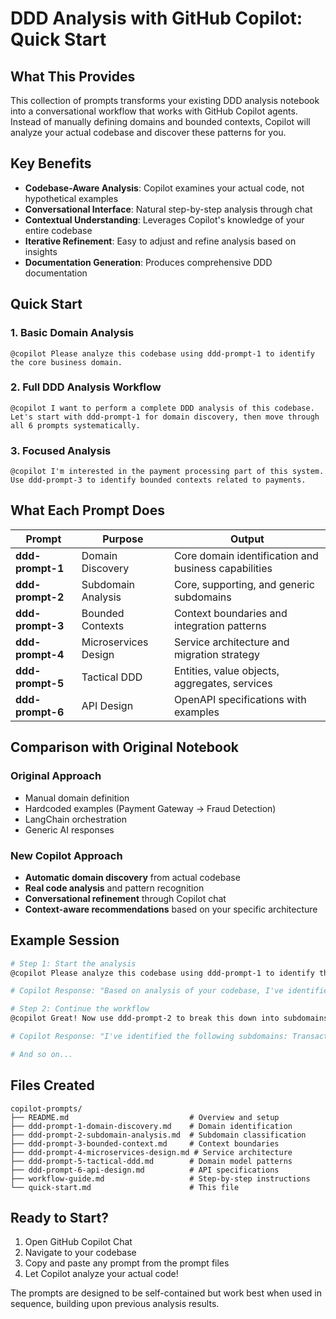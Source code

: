 # DDD Analysis with GitHub Copilot: Quick Start

## What This Provides

This collection of prompts transforms your existing DDD analysis notebook into a conversational workflow that works with GitHub Copilot agents. Instead of manually defining domains and bounded contexts, Copilot will analyze your actual codebase and discover these patterns for you.

## Key Benefits

- **Codebase-Aware Analysis**: Copilot examines your actual code, not hypothetical examples
- **Conversational Interface**: Natural step-by-step analysis through chat
- **Contextual Understanding**: Leverages Copilot's knowledge of your entire codebase
- **Iterative Refinement**: Easy to adjust and refine analysis based on insights
- **Documentation Generation**: Produces comprehensive DDD documentation

## Quick Start

### 1. Basic Domain Analysis
```
@copilot Please analyze this codebase using ddd-prompt-1 to identify the core business domain.
```

### 2. Full DDD Analysis Workflow
```
@copilot I want to perform a complete DDD analysis of this codebase. Let's start with ddd-prompt-1 for domain discovery, then move through all 6 prompts systematically.
```

### 3. Focused Analysis
```
@copilot I'm interested in the payment processing part of this system. Use ddd-prompt-3 to identify bounded contexts related to payments.
```

## What Each Prompt Does

| Prompt | Purpose | Output |
|--------|---------|--------|
| **ddd-prompt-1** | Domain Discovery | Core domain identification and business capabilities |
| **ddd-prompt-2** | Subdomain Analysis | Core, supporting, and generic subdomains |
| **ddd-prompt-3** | Bounded Contexts | Context boundaries and integration patterns |
| **ddd-prompt-4** | Microservices Design | Service architecture and migration strategy |
| **ddd-prompt-5** | Tactical DDD | Entities, value objects, aggregates, services |
| **ddd-prompt-6** | API Design | OpenAPI specifications with examples |

## Comparison with Original Notebook

### Original Approach
- Manual domain definition
- Hardcoded examples (Payment Gateway → Fraud Detection)
- LangChain orchestration
- Generic AI responses

### New Copilot Approach
- **Automatic domain discovery** from actual codebase
- **Real code analysis** and pattern recognition
- **Conversational refinement** through Copilot chat
- **Context-aware recommendations** based on your specific architecture

## Example Session

```bash
# Step 1: Start the analysis
@copilot Please analyze this codebase using ddd-prompt-1 to identify the core domain.

# Copilot Response: "Based on analysis of your codebase, I've identified the core domain as 'Financial Transaction Processing'..."

# Step 2: Continue the workflow
@copilot Great! Now use ddd-prompt-2 to break this down into subdomains.

# Copilot Response: "I've identified the following subdomains: Transaction Processing (core), Risk Assessment (core), Compliance Reporting (supporting)..."

# And so on...
```

## Files Created

```
copilot-prompts/
├── README.md                           # Overview and setup
├── ddd-prompt-1-domain-discovery.md    # Domain identification
├── ddd-prompt-2-subdomain-analysis.md  # Subdomain classification  
├── ddd-prompt-3-bounded-context.md     # Context boundaries
├── ddd-prompt-4-microservices-design.md # Service architecture
├── ddd-prompt-5-tactical-ddd.md        # Domain model patterns
├── ddd-prompt-6-api-design.md          # API specifications
├── workflow-guide.md                   # Step-by-step instructions
└── quick-start.md                      # This file
```

## Ready to Start?

1. Open GitHub Copilot Chat
2. Navigate to your codebase
3. Copy and paste any prompt from the prompt files
4. Let Copilot analyze your actual code!

The prompts are designed to be self-contained but work best when used in sequence, building upon previous analysis results.
